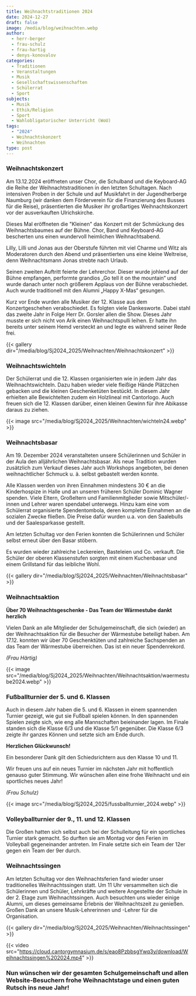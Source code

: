 ```yaml
---
title: Weihnachtstraditionen 2024
date: 2024-12-27
draft: false
image: /media/blog/weihnachten.webp
author:
  - herr-berger
  - frau-schulz
  - frau-hartig
  - denys-konovalov
categories:
  - Traditionen
  - Veranstaltungen
  - Musik
  - Gesellschaftswissenschaften
  - Schülerrat
  - Sport
subjects:
  - Musik
  - Ethik/Religion
  - Sport
  - Wahlobligatorischer Unterricht (WoU)
tags:
  - "2024"
  - Weihnachtskonzert
  - Weihnachten
type: post
---
```

### Weihnachtskonzert

Am 13.12.2024 eröffneten unser Chor, die Schulband und die Keyboard-AG die Reihe der Weihnachtstraditionen in den letzten Schultagen. Nach intensiven Proben in der Schule und auf Musikfahrt in der Jugendherberge Naumburg (wir danken dem Förderverein für die Finanzierung des Busses für die Reise), präsentierten die Musiker ihr großartiges Weihnachtskonzert vor der ausverkauften Ulrichskirche.

Dieses Mal eröffneten die "Kleinen" das Konzert mit der Schmückung des Weihnachtsbaumes auf der Bühne. Chor, Band und Keyboard-AG bescherten uns einen wundervoll heimlichen Weihnachtsabend.

Lilly, Lilli und Jonas aus der Oberstufe führten mit viel Charme und Witz als Moderatoren durch den Abend und präsentierten uns eine kleine Weltreise, denn Weihnachtsmann Jonas strebte nach Urlaub.

Seinen zweiten Auftritt feierte der Lehrerchor. Dieser wurde johlend auf der Bühne empfangen, performte grandios „Go tell it on the mountain“ und wurde danach unter noch größerem Applaus von der Bühne verabschiedet. Auch wurde traditionell mit den Alumni „Happy X-Mas“ gesungen.

Kurz vor Ende wurden alle Musiker der 12. Klasse aus dem Konzertgeschehen verabschiedet. Es folgten viele Dankesworte. Dabei stahl das zweite Jahr in Folge Herr Dr. Gorsler allen die Show. Dieses Jahr musste er sich nicht von Arik einen Weihnachtspulli leihen. Er hatte ihn bereits unter seinem Hemd versteckt an und legte es während seiner Rede frei.

{{< gallery dir="/media/blog/Sj2024_2025/Weihnachten/Weihnachtskonzert" >}}

### Weihnachtswichteln

Der Schülerrat und die 12. Klassen organisierten wie in jedem Jahr das Weihnachtswichteln. Dazu haben wieder viele fleißige Hände Plätzchen gebacken und die kleinen Geschenketüten bestückt. In diesem Jahr erhielten alle Bewichtelten zudem ein Holzlineal mit Cantorlogo. Auch freuen sich die 12. Klassen darüber, einen kleinen Gewinn für ihre Abikasse daraus zu ziehen.

{{< image src="/media/blog/Sj2024_2025/Weihnachten/wichteln24.webp" >}}

### Weihnachtsbasar

Am 19. Dezember 2024 veranstalteten unsere Schülerinnen und Schüler in der Aula den alljährlichen Weihnachtsbasar. Als neue Tradition wurden zusätzlich zum Verkauf dieses Jahr auch Workshops angeboten, bei denen weihnachtlicher Schmuck u. ä. selbst gebastelt werden konnte.

Alle Klassen werden von ihren Einnahmen mindestens 30 € an die Kinderhospize in Halle und an unseren früheren Schüler Dominic Wagner spenden. Viele Eltern, Großeltern und Familienmitglieder sowie Mitschüler/-innen und Lehrer waren spendabel unterwegs. Hinzu kam eine vom Schülerrat organisierte Spendentombola, deren komplette Einnahmen an die sozialen Zwecke fließen. Die Preise dafür wurden u.a. von den Saalebulls und der Saalesparkasse gestellt.

Am letzten Schultag vor den Ferien konnten die Schülerinnen und Schüler selbst erneut über den Basar stöbern.

Es wurden wieder zahlreiche Leckereien, Basteleien und Co. verkauft. Die Schüler der oberen Klassenstufen sorgten mit einem Kuchenbasar und einem Grillstand für das leibliche Wohl.

{{< gallery dir="/media/blog/Sj2024_2025/Weihnachten/Weihnachtsbasar" >}}

### Weihnachtsaktion

**Über 70 Weihnachtsgeschenke - Das Team der Wärmestube dankt herzlich**

Vielen Dank an alle Mitglieder der Schulgemeinschaft, die sich (wieder) an der Weihnachtsaktion für die Besucher der Wärmestube beteiligt haben. Am 17.12. konnten wir über 70 Geschenktüten und zahlreiche Sachspenden an das Team der Wärmestube überreichen. Das ist ein neuer Spendenrekord.

_(Frau Härtig)_

{{< image src="/media/blog/Sj2024_2025/Weihnachten/Weihnachtsaktion/waermestube2024.webp" >}}

### Fußballturnier der 5. und 6. Klassen

Auch in diesem Jahr haben die 5. und 6. Klassen in einem spannenden Turnier gezeigt, wie gut sie Fußball spielen können. In den spannenden Spielen zeigte sich, wie eng alle Mannschaften beieinander lagen. Im Finale standen sich die Klasse 6/3 und die Klasse 5/1 gegenüber. Die Klasse 6/3 zeigte ihr ganzes Können und setzte sich am Ende durch.

**Herzlichen Glückwunsch!** 

Ein besonderer Dank gilt den Schiedsrichtern aus den Klasse 10 und 11.

Wir freuen uns auf ein neues Turnier im nächsten Jahr mit hoffentlich genauso guter Stimmung. Wir wünschen allen eine frohe Weihnacht und ein sportliches neues Jahr!

_(Frau Schulz)_

{{< image src="/media/blog/Sj2024_2025/fussballturnier_2024.webp" >}}

### Volleyballturnier der 9., 11. und 12. Klassen

Die Großen hatten sich selbst auch bei der Schulleitung für ein sportliches Turnier stark gemacht. So durften sie am Montag vor den Ferien im Volleyball gegeneinander antreten. Im Finale setzte sich ein Team der 12er gegen ein Team der 9er durch.

### Weihnachtssingen

Am letzten Schultag vor den Weihnachtsferien fand wieder unser traditionelles Weihnachtssingen statt. Um 11 Uhr versammelten sich die Schülerinnen und Schüler, Lehrkräfte und weitere Angestellte der Schule in der 2. Etage zum Weihnachtssingen. Auch besuchten uns wieder einige Alumni, um dieses gemeinsame Erlebnis der Weihnachtszeit zu genießen. Großen Dank an unsere Musik-Lehrerinnen und -Lehrer für die Organisation.

{{< gallery dir="/media/blog/Sj2024_2025/Weihnachten/Weihnachtssingen" >}}

{{< video src="https://cloud.cantorgymnasium.de/s/eao8PzbbsgYwq3y/download/Weihnachtssingen%202024.mp4" >}}

### Nun wünschen wir der gesamten Schulgemeinschaft und allen Website-Besuchern frohe Weihnachtstage und einen guten Rutsch ins neue Jahr!




